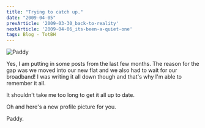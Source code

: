 ```yaml
---
title: "Trying to catch up."
date: "2009-04-05"
prevArticle: '2009-03-30_back-to-reality'
nextArticle: '2009-04-06_its-been-a-quiet-one'
tags: Blog - TotBH
---
```

![Paddy](/images/P3010417.JPG "I can't see you!")

Yes, I am putting in some posts from the last few months. The reason for the gap was we moved into our new flat and we also had to wait for our broadband! I was writing it all down though and that's why I'm able to remember it all.

It shouldn't take me too long to get it all up to date.

Oh and here's a new profile picture for you.

Paddy.